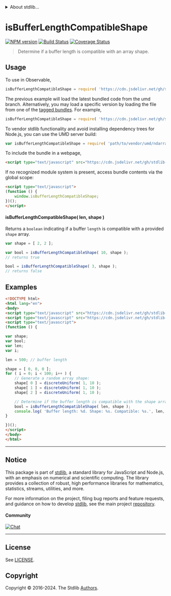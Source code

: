 <!--

@license Apache-2.0

Copyright (c) 2018 The Stdlib Authors.

Licensed under the Apache License, Version 2.0 (the "License");
you may not use this file except in compliance with the License.
You may obtain a copy of the License at

   http://www.apache.org/licenses/LICENSE-2.0

Unless required by applicable law or agreed to in writing, software
distributed under the License is distributed on an "AS IS" BASIS,
WITHOUT WARRANTIES OR CONDITIONS OF ANY KIND, either express or implied.
See the License for the specific language governing permissions and
limitations under the License.

-->


<details>
  <summary>
    About stdlib...
  </summary>
  <p>We believe in a future in which the web is a preferred environment for numerical computation. To help realize this future, we've built stdlib. stdlib is a standard library, with an emphasis on numerical and scientific computation, written in JavaScript (and C) for execution in browsers and in Node.js.</p>
  <p>The library is fully decomposable, being architected in such a way that you can swap out and mix and match APIs and functionality to cater to your exact preferences and use cases.</p>
  <p>When you use stdlib, you can be absolutely certain that you are using the most thorough, rigorous, well-written, studied, documented, tested, measured, and high-quality code out there.</p>
  <p>To join us in bringing numerical computing to the web, get started by checking us out on <a href="https://github.com/stdlib-js/stdlib">GitHub</a>, and please consider <a href="https://opencollective.com/stdlib">financially supporting stdlib</a>. We greatly appreciate your continued support!</p>
</details>

# isBufferLengthCompatibleShape

[![NPM version][npm-image]][npm-url] [![Build Status][test-image]][test-url] [![Coverage Status][coverage-image]][coverage-url] <!-- [![dependencies][dependencies-image]][dependencies-url] -->

> Determine if a buffer length is compatible with an array shape.

<!-- Section to include introductory text. Make sure to keep an empty line after the intro `section` element and another before the `/section` close. -->

<section class="intro">

</section>

<!-- /.intro -->

<!-- Package usage documentation. -->



<section class="usage">

## Usage

<!-- eslint-disable id-length -->

To use in Observable,

```javascript
isBufferLengthCompatibleShape = require( 'https://cdn.jsdelivr.net/gh/stdlib-js/ndarray-base-assert-is-buffer-length-compatible-shape@umd/browser.js' )
```
The previous example will load the latest bundled code from the umd branch. Alternatively, you may load a specific version by loading the file from one of the [tagged bundles](https://github.com/stdlib-js/ndarray-base-assert-is-buffer-length-compatible-shape/tags). For example,

```javascript
isBufferLengthCompatibleShape = require( 'https://cdn.jsdelivr.net/gh/stdlib-js/ndarray-base-assert-is-buffer-length-compatible-shape@v0.2.0-umd/browser.js' )
```

To vendor stdlib functionality and avoid installing dependency trees for Node.js, you can use the UMD server build:

```javascript
var isBufferLengthCompatibleShape = require( 'path/to/vendor/umd/ndarray-base-assert-is-buffer-length-compatible-shape/index.js' )
```

To include the bundle in a webpage,

```html
<script type="text/javascript" src="https://cdn.jsdelivr.net/gh/stdlib-js/ndarray-base-assert-is-buffer-length-compatible-shape@umd/browser.js"></script>
```

If no recognized module system is present, access bundle contents via the global scope:

```html
<script type="text/javascript">
(function () {
    window.isBufferLengthCompatibleShape;
})();
</script>
```

#### isBufferLengthCompatibleShape( len, shape )

Returns a `boolean` indicating if a buffer `length` is compatible with a provided `shape` array.

<!-- eslint-disable id-length -->

```javascript
var shape = [ 2, 2 ];

var bool = isBufferLengthCompatibleShape( 10, shape );
// returns true

bool = isBufferLengthCompatibleShape( 3, shape );
// returns false
```

</section>

<!-- /.usage -->

<!-- Package usage notes. Make sure to keep an empty line after the `section` element and another before the `/section` close. -->

<section class="notes">

</section>

<!-- /.notes -->

<!-- Package usage examples. -->

<section class="examples">

## Examples

<!-- eslint-disable id-length -->

<!-- eslint no-undef: "error" -->

```html
<!DOCTYPE html>
<html lang="en">
<body>
<script type="text/javascript" src="https://cdn.jsdelivr.net/gh/stdlib-js/random-base-discrete-uniform@umd/browser.js"></script>
<script type="text/javascript" src="https://cdn.jsdelivr.net/gh/stdlib-js/ndarray-base-assert-is-buffer-length-compatible-shape@umd/browser.js"></script>
<script type="text/javascript">
(function () {

var shape;
var bool;
var len;
var i;

len = 500; // buffer length

shape = [ 0, 0, 0 ];
for ( i = 0; i < 100; i++ ) {
    // Generate a random array shape:
    shape[ 0 ] = discreteUniform( 1, 10 );
    shape[ 1 ] = discreteUniform( 1, 10 );
    shape[ 2 ] = discreteUniform( 1, 10 );

    // Determine if the buffer length is compatible with the shape array:
    bool = isBufferLengthCompatibleShape( len, shape );
    console.log( 'Buffer length: %d. Shape: %s. Compatible: %s.', len, shape.join( 'x' ), bool );
}

})();
</script>
</body>
</html>
```

</section>

<!-- /.examples -->

<!-- Section to include cited references. If references are included, add a horizontal rule *before* the section. Make sure to keep an empty line after the `section` element and another before the `/section` close. -->

<section class="references">

</section>

<!-- /.references -->

<!-- Section for related `stdlib` packages. Do not manually edit this section, as it is automatically populated. -->

<section class="related">

</section>

<!-- /.related -->

<!-- Section for all links. Make sure to keep an empty line after the `section` element and another before the `/section` close. -->


<section class="main-repo" >

* * *

## Notice

This package is part of [stdlib][stdlib], a standard library for JavaScript and Node.js, with an emphasis on numerical and scientific computing. The library provides a collection of robust, high performance libraries for mathematics, statistics, streams, utilities, and more.

For more information on the project, filing bug reports and feature requests, and guidance on how to develop [stdlib][stdlib], see the main project [repository][stdlib].

#### Community

[![Chat][chat-image]][chat-url]

---

## License

See [LICENSE][stdlib-license].


## Copyright

Copyright &copy; 2016-2024. The Stdlib [Authors][stdlib-authors].

</section>

<!-- /.stdlib -->

<!-- Section for all links. Make sure to keep an empty line after the `section` element and another before the `/section` close. -->

<section class="links">

[npm-image]: http://img.shields.io/npm/v/@stdlib/ndarray-base-assert-is-buffer-length-compatible-shape.svg
[npm-url]: https://npmjs.org/package/@stdlib/ndarray-base-assert-is-buffer-length-compatible-shape

[test-image]: https://github.com/stdlib-js/ndarray-base-assert-is-buffer-length-compatible-shape/actions/workflows/test.yml/badge.svg?branch=v0.2.0
[test-url]: https://github.com/stdlib-js/ndarray-base-assert-is-buffer-length-compatible-shape/actions/workflows/test.yml?query=branch:v0.2.0

[coverage-image]: https://img.shields.io/codecov/c/github/stdlib-js/ndarray-base-assert-is-buffer-length-compatible-shape/main.svg
[coverage-url]: https://codecov.io/github/stdlib-js/ndarray-base-assert-is-buffer-length-compatible-shape?branch=main

<!--

[dependencies-image]: https://img.shields.io/david/stdlib-js/ndarray-base-assert-is-buffer-length-compatible-shape.svg
[dependencies-url]: https://david-dm.org/stdlib-js/ndarray-base-assert-is-buffer-length-compatible-shape/main

-->

[chat-image]: https://img.shields.io/gitter/room/stdlib-js/stdlib.svg
[chat-url]: https://app.gitter.im/#/room/#stdlib-js_stdlib:gitter.im

[stdlib]: https://github.com/stdlib-js/stdlib

[stdlib-authors]: https://github.com/stdlib-js/stdlib/graphs/contributors

[umd]: https://github.com/umdjs/umd
[es-module]: https://developer.mozilla.org/en-US/docs/Web/JavaScript/Guide/Modules

[deno-url]: https://github.com/stdlib-js/ndarray-base-assert-is-buffer-length-compatible-shape/tree/deno
[deno-readme]: https://github.com/stdlib-js/ndarray-base-assert-is-buffer-length-compatible-shape/blob/deno/README.md
[umd-url]: https://github.com/stdlib-js/ndarray-base-assert-is-buffer-length-compatible-shape/tree/umd
[umd-readme]: https://github.com/stdlib-js/ndarray-base-assert-is-buffer-length-compatible-shape/blob/umd/README.md
[esm-url]: https://github.com/stdlib-js/ndarray-base-assert-is-buffer-length-compatible-shape/tree/esm
[esm-readme]: https://github.com/stdlib-js/ndarray-base-assert-is-buffer-length-compatible-shape/blob/esm/README.md
[branches-url]: https://github.com/stdlib-js/ndarray-base-assert-is-buffer-length-compatible-shape/blob/main/branches.md

[stdlib-license]: https://raw.githubusercontent.com/stdlib-js/ndarray-base-assert-is-buffer-length-compatible-shape/main/LICENSE

</section>

<!-- /.links -->
